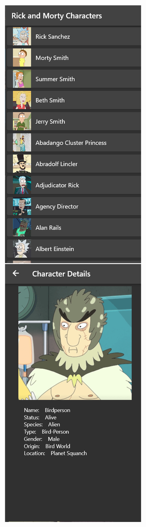 ![Character Screen](https://github.com/scancetin/flutter-nodejs-api/blob/master/screenshot1.png?raw=true)
![Character Details Screen](https://github.com/scancetin/flutter-nodejs-api/blob/master/screenshot2.png?raw=true)

